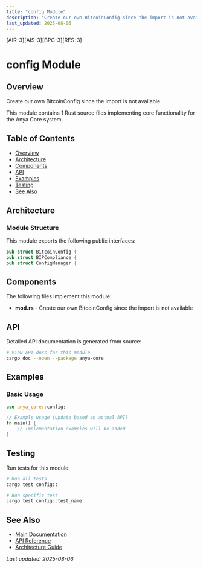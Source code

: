 ```yaml
---
title: "config Module"
description: "Create our own BitcoinConfig since the import is not available"
last_updated: 2025-08-06
---
```


[AIR-3][AIS-3][BPC-3][RES-3]

# config Module

## Overview

Create our own BitcoinConfig since the import is not available

This module contains 1 Rust source files implementing core functionality for the Anya Core system.

## Table of Contents

- [Overview](#overview)
- [Architecture](#architecture)
- [Components](#components)
- [API](#api)
- [Examples](#examples)
- [Testing](#testing)
- [See Also](#see-also)

## Architecture

### Module Structure

This module exports the following public interfaces:

```rust
pub struct BitcoinConfig {
pub struct BIPCompliance {
pub struct ConfigManager {
```

## Components

The following files implement this module:

- **mod.rs** - Create our own BitcoinConfig since the import is not available

## API

Detailed API documentation is generated from source:

```bash
# View API docs for this module
cargo doc --open --package anya-core
```

## Examples

### Basic Usage

```rust
use anya_core::config;

// Example usage (update based on actual API)
fn main() {
    // Implementation examples will be added
}
```

## Testing

Run tests for this module:

```bash
# Run all tests
cargo test config::

# Run specific test
cargo test config::test_name
```

## See Also

- [Main Documentation](../README.md)
- [API Reference](../api/README.md)
- [Architecture Guide](../architecture/README.md)

*Last updated: 2025-08-06*
